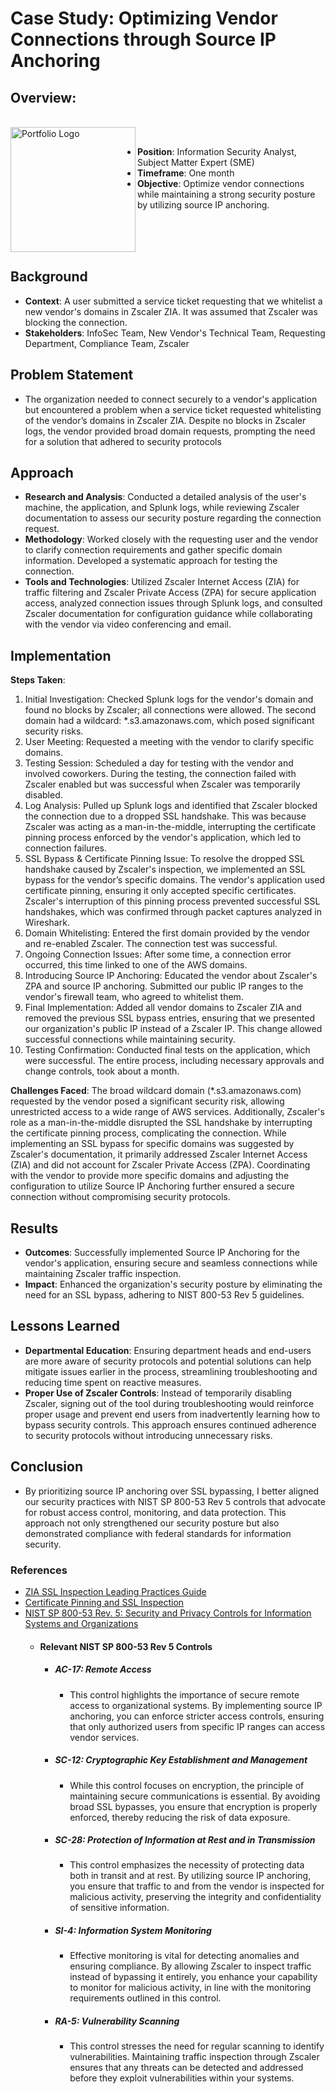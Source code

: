 # Case Study:  Optimizing Vendor Connections through Source IP Anchoring

## Overview:
</br>

<img align="left" alt="Portfolio Logo" width="200px" src="https://encrypted-tbn0.gstatic.com/images?q=tbn:ANd9GcQyMk6xX2_L1CvEBpw6xu1ipeeYuMHeE8R6jg&s" />
</br>

- **Position**:  Information Security Analyst, Subject Matter Expert (SME)  
- **Timeframe**:  One month  
- **Objective**:  Optimize vendor connections while maintaining a strong security posture by utilizing source IP anchoring. 
</br>
</br>
</br>


## Background
- **Context**:  A user submitted a service ticket requesting that we whitelist a new vendor's domains in Zscaler ZIA.  It was assumed that Zscaler was blocking the connection.  
- **Stakeholders**:  InfoSec Team, New Vendor's Technical Team, Requesting Department, Compliance Team, Zscaler

## Problem Statement
- The organization needed to connect securely to a vendor's application but encountered a problem when a service ticket requested whitelisting of the vendor’s domains in Zscaler ZIA.  Despite no blocks in Zscaler logs, the vendor provided broad domain requests, prompting the need for a solution that adhered to security protocols

## Approach
- **Research and Analysis**:  Conducted a detailed analysis of the user's machine, the application, and Splunk logs, while reviewing Zscaler documentation to assess our security posture regarding the connection request.
- **Methodology**:  Worked closely with the requesting user and the vendor to clarify connection requirements and gather specific domain information.  Developed a systematic approach for testing the connection.  
- **Tools and Technologies**:  Utilized Zscaler Internet Access (ZIA) for traffic filtering and Zscaler Private Access (ZPA) for secure application access, analyzed connection issues through Splunk logs, and consulted Zscaler documentation for configuration guidance while collaborating with the vendor via video conferencing and email.

## Implementation
**Steps Taken**:
1. Initial Investigation:  Checked Splunk logs for the vendor's domain and found no blocks by Zscaler; all connections were allowed.  The second domain had a wildcard: *.s3.amazonaws.com, which posed significant security risks.
2. User Meeting:  Requested a meeting with the vendor to clarify specific domains.
3. Testing Session:  Scheduled a day for testing with the vendor and involved coworkers.  During the testing, the connection failed with Zscaler enabled but was successful when Zscaler was temporarily disabled.
4. Log Analysis:  Pulled up Splunk logs and identified that Zscaler blocked the connection due to a dropped SSL handshake.  This was because Zscaler was acting as a man-in-the-middle, interrupting the certificate pinning process enforced by the vendor's application, which led to connection failures.
5. SSL Bypass & Certificate Pinning Issue:  To resolve the dropped SSL handshake caused by Zscaler's inspection, we implemented an SSL bypass for the vendor’s specific domains.  The vendor's application used certificate pinning, ensuring it only accepted specific certificates.  Zscaler's interruption of this pinning process prevented successful SSL handshakes, which was confirmed through packet captures analyzed in Wireshark.
6.  Domain Whitelisting:  Entered the first domain provided by the vendor and re-enabled Zscaler.  The connection test was successful.
7.  Ongoing Connection Issues:  After some time, a connection error occurred, this time linked to one of the AWS domains.
8.  Introducing Source IP Anchoring:  Educated the vendor about Zscaler's ZPA and source IP anchoring.  Submitted our public IP ranges to the vendor's firewall team, who agreed to whitelist them.
9.  Final Implementation:  Added all vendor domains to Zscaler ZIA and removed the previous SSL bypass entries, ensuring that we presented our organization's public IP instead of a Zscaler IP.  This change allowed successful connections while maintaining security.
10.  Testing Confirmation:  Conducted final tests on the application, which were successful.  The entire process, including necessary approvals and change controls, took about a month.

**Challenges Faced**:  The broad wildcard domain (*.s3.amazonaws.com) requested by the vendor posed a significant security risk, allowing unrestricted access to a wide range of AWS services.  Additionally, Zscaler's role as a man-in-the-middle disrupted the SSL handshake by interrupting the certificate pinning process, complicating the connection.  While implementing an SSL bypass for specific domains was suggested by Zscaler's documentation, it primarily addressed Zscaler Internet Access (ZIA) and did not account for Zscaler Private Access (ZPA).  Coordinating with the vendor to provide more specific domains and adjusting the configuration to utilize Source IP Anchoring further ensured a secure connection without compromising security protocols.

## Results
- **Outcomes**:  Successfully implemented Source IP Anchoring for the vendor's application, ensuring secure and seamless connections while maintaining Zscaler traffic inspection.
- **Impact**:  Enhanced the organization's security posture by eliminating the need for an SSL bypass, adhering to NIST 800-53 Rev 5 guidelines.

## Lessons Learned
- **Departmental Education**:  Ensuring department heads and end-users are more aware of security protocols and potential solutions can help mitigate issues earlier in the process, streamlining troubleshooting and reducing time spent on reactive measures.
- **Proper Use of Zscaler Controls**:  Instead of temporarily disabling Zscaler, signing out of the tool during troubleshooting would reinforce proper usage and prevent end users from inadvertently learning how to bypass security controls.  This approach ensures continued adherence to security protocols without introducing unnecessary risks.

## Conclusion
- By prioritizing source IP anchoring over SSL bypassing, I better aligned our security practices with NIST SP 800-53 Rev 5 controls that advocate for robust access control, monitoring, and data protection.  This approach not only strengthened our security posture but also demonstrated compliance with federal standards for information security.

### References
- [ZIA SSL Inspection Leading Practices Guide](https://help.zscaler.com/zscaler-deployments-operations/zia-ssl-inspection-leading-practices-guide)
- [Certificate Pinning and SSL Inspection](https://help.zscaler.com/zia/certificate-pinning-and-ssl-inspection)
- [NIST SP 800-53 Rev. 5:  Security and Privacy Controls for Information Systems and Organizations](https://csrc.nist.gov/pubs/sp/800/53/r5/upd1/final)
    - #### Relevant NIST SP 800-53 Rev 5 Controls
      - ##### AC-17: Remote Access
          - This control highlights the importance of secure remote access to organizational systems.  By implementing source IP anchoring, you can enforce stricter access controls, ensuring that only authorized users from specific IP ranges can access vendor services.
      - ##### SC-12: Cryptographic Key Establishment and Management
          - While this control focuses on encryption, the principle of maintaining secure communications is essential.  By avoiding broad SSL bypasses, you ensure that encryption is properly enforced, thereby reducing the risk of data exposure.
      - ##### SC-28: Protection of Information at Rest and in Transmission
          - This control emphasizes the necessity of protecting data both in transit and at rest.  By utilizing source IP anchoring, you ensure that traffic to and from the vendor is inspected for malicious activity, preserving the integrity and confidentiality of sensitive information.
      - ##### SI-4: Information System Monitoring
          - Effective monitoring is vital for detecting anomalies and ensuring compliance.  By allowing Zscaler to inspect traffic instead of bypassing it entirely, you enhance your capability to monitor for malicious activity, in line with the monitoring requirements outlined in this control.
      - ##### RA-5: Vulnerability Scanning
          - This control stresses the need for regular scanning to identify vulnerabilities.  Maintaining traffic inspection through Zscaler ensures that any threats can be detected and addressed before they exploit vulnerabilities within your systems.

